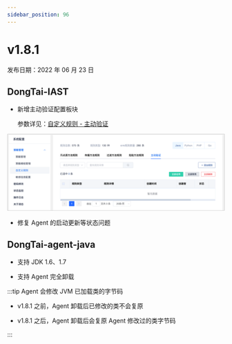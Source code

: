 ```yaml
---
sidebar_position: 96
---
```


# v1.8.1

发布日期：2022 年 06 月 23 日


## **DongTai-IAST**

* 新增主动验证配置板块

    参数详见：[自定义规则 - 主动验证](../../../operation/server-configuration#主动验证)

![Image](images/custom_payload.png)

* 修复 Agent 的启动更新等状态问题

## **DongTai-agent-java**

* 支持 JDK 1.6、1.7

* 支持 Agent 完全卸载

:::tip Agent 会修改 JVM 已加载类的字节码

* v1.8.1 之前，Agent 卸载后已修改的类不会复原

* v1.8.1 之后，Agent 卸载后会复原 Agent 修改过的类字节码

:::
